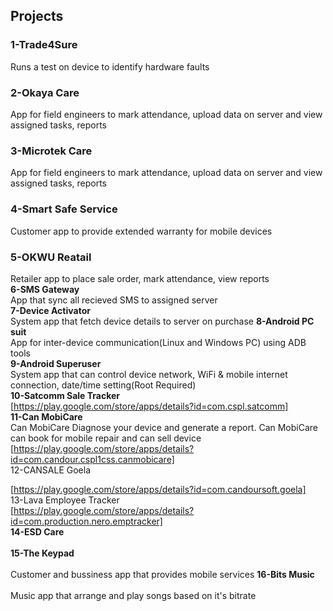 ## Projects
### **1-Trade4Sure<br />**
Runs a test on device to identify hardware faults<br />
### **2-Okaya Care<br />**
App for field engineers to mark attendance, upload data on server and view assigned tasks, reports<br/>
### **3-Microtek Care<br />**
App for field engineers to mark attendance, upload data on server and view assigned tasks, reports<br/>
### **4-Smart Safe Service<br />**
Customer app to provide extended warranty for mobile devices<br />
### **5-OKWU Reatail<br />**
Retailer app to place sale order, mark attendance, view reports<br />
**6-SMS Gateway<br />**
App that sync all recieved SMS to assigned server<br />
**7-Device Activator<br />**
System app that fetch device details to server on purchase 
**8-Android PC suit<br />**
App for inter-device communication(Linux and Windows PC) using ADB tools<br />
**9-Android Superuser<br />**
System app that can control device network, WiFi & mobile internet connection, date/time setting(Root Required)<br/>
**10-Satcomm Sale Tracker<br />**
[https://play.google.com/store/apps/details?id=com.cspl.satcomm]<br/>
**11-Can MobiCare<br />**
Can MobiCare Diagnose your device and generate a report. Can MobiCare can book for mobile repair and can sell device<br/>
[https://play.google.com/store/apps/details?id=com.candour.cspl1css.canmobicare]<br/>
12-CANSALE Goela<br />

[https://play.google.com/store/apps/details?id=com.candoursoft.goela]<br/>
13-Lava Employee Tracker<br />
[https://play.google.com/store/apps/details?id=com.production.nero.emptracker]<br/>
**14-ESD Care<br />**<br/>
**15-The Keypad<br />**<br/>
Customer and bussiness app that provides mobile services
**16-Bits Music<br />**<br/>
Music app that arrange and play songs based on it's bitrate


